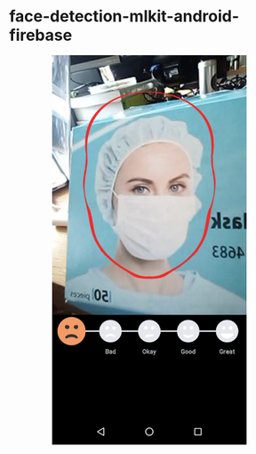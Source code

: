 # face-detection-mlkit-android-firebase


<p align="center">
  <img src="https://github.com/melikeey/face-detection-mlkit-android-firebase/blob/master/ss.png" width="350" title="hover text">
</p>
